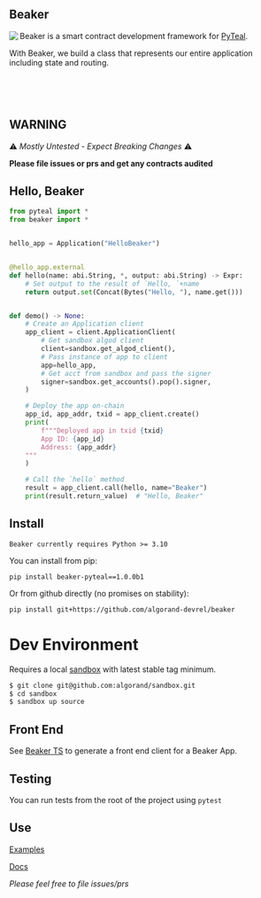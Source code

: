 Beaker
------
<img align="left" src="https://raw.githubusercontent.com/algorand-devrel/beaker/master/beaker.png" margin="10px" >

Beaker is a smart contract development framework for [PyTeal](https://github.com/algorand/pyteal).


With Beaker, we build a class that represents our entire application including state and routing.


&nbsp;

&nbsp;



## WARNING

 :warning: *Mostly Untested - Expect Breaking Changes*  :warning:

 **Please file issues or prs and get any contracts audited**

## Hello, Beaker


```py
from pyteal import *
from beaker import *


hello_app = Application("HelloBeaker")


@hello_app.external
def hello(name: abi.String, *, output: abi.String) -> Expr:
    # Set output to the result of `Hello, `+name
    return output.set(Concat(Bytes("Hello, "), name.get()))


def demo() -> None:
    # Create an Application client
    app_client = client.ApplicationClient(
        # Get sandbox algod client
        client=sandbox.get_algod_client(),
        # Pass instance of app to client
        app=hello_app,
        # Get acct from sandbox and pass the signer
        signer=sandbox.get_accounts().pop().signer,
    )

    # Deploy the app on-chain
    app_id, app_addr, txid = app_client.create()
    print(
        f"""Deployed app in txid {txid}
        App ID: {app_id} 
        Address: {app_addr} 
    """
    )

    # Call the `hello` method
    result = app_client.call(hello, name="Beaker")
    print(result.return_value)  # "Hello, Beaker"

```

## Install

    Beaker currently requires Python >= 3.10

You can install from pip:

`pip install beaker-pyteal==1.0.0b1`

Or from github directly (no promises on stability): 

`pip install git+https://github.com/algorand-devrel/beaker`

# Dev Environment 

Requires a local [sandbox](https://github.com/algorand/sandbox) with latest stable tag minimum.

```sh
$ git clone git@github.com:algorand/sandbox.git
$ cd sandbox
$ sandbox up source
```

## Front End 

See [Beaker TS](https://github.com/algorand-devrel/beaker-ts) to generate a front end client for a Beaker App.

## Testing

You can run tests from the root of the project using `pytest`

## Use

[Examples](/examples/)

[Docs](https://beaker.algo.xyz)

*Please feel free to file issues/prs*
